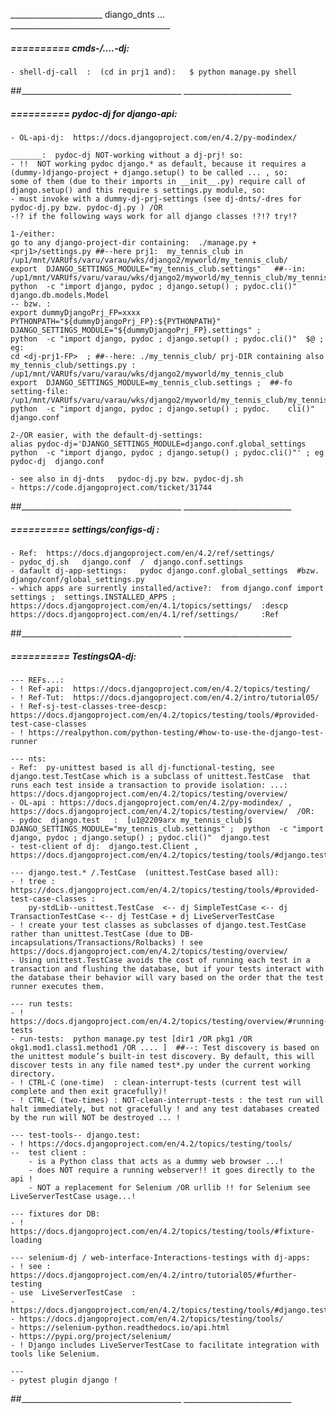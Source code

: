 _______________________ diango_dnts ... ________________________________________



#####  ==========  cmds-/....-dj:
    - shell-dj-call  :  (cd in prj1 and):   $ python manage.py shell
##________________________________________  ___________________________

#####  ==========  pydoc-dj for django-api:
    - OL-api-dj:  https://docs.djangoproject.com/en/4.2/py-modindex/

	_______:  pydoc-dj NOT-working without a dj-prj! so:
    - !!  NOT working pydoc django.* as default, because it requires a (dummy-)django-project + django.setup() to be called ... , so:
	some of them (due to their imports in __init__.py) require call of django.setup() and this require s settings.py module, so:
	- must invoke with a dummy-dj-prj-settings (see dj-dnts/-dres for pydoc-dj.py bzw. pydoc-dj.py ) /OR
    -!? if the following ways work for all django classes !?!? try!?

    1-/either:
    go to any django-project-dir containing:  ./manage.py + <prj1>/settings.py ##--here prj1:  my_tennis_club in /up1/mnt/VARUfs/varu/varau/wks/django2/myworld/my_tennis_club/
    export  DJANGO_SETTINGS_MODULE="my_tennis_club.settings"   ##--in: /up1/mnt/VARUfs/varu/varau/wks/django2/myworld/my_tennis_club/my_tennis_club/settings.py
    python  -c "import django, pydoc ; django.setup() ; pydoc.cli()"   django.db.models.Model
    -- bzw. :
	export dummyDjangoPrj_FP=xxxx  PYTHONPATH="${dummyDjangoPrj_FP}:${PYTHONPATH}"  DJANGO_SETTINGS_MODULE="${dummyDjangoPrj_FP}.settings" ;
    python  -c "import django, pydoc ; django.setup() ; pydoc.cli()"  $@ ;
    eg:
    cd <dj-prj1-FP>  ; ##--here: ./my_tennis_club/ prj-DIR containing also my_tennis_club/settings.py : /up1/mnt/VARUfs/varu/varau/wks/django2/myworld/my_tennis_club
    export  DJANGO_SETTINGS_MODULE=my_tennis_club.settings ;  ##-fo setting-file:  /up1/mnt/VARUfs/varu/varau/wks/django2/myworld/my_tennis_club/my_tennis_club/settings.py
    python  -c "import django, pydoc ; django.setup() ; pydoc.    cli()"    django.conf
	
    2-/OR easier, with the default-dj-settings:
	alias pydoc-dj='DJANGO_SETTINGS_MODULE=django.conf.global_settings  python  -c "import django, pydoc ; django.setup() ; pydoc.cli()"' ; eg  pydoc-dj  django.conf
	
    - see also in dj-dnts   pydoc-dj.py bzw. pydoc-dj.sh
    - https://code.djangoproject.com/ticket/31744
##________________________________________  ___________________________

#####  ==========  settings/configs-dj :
    - Ref:  https://docs.djangoproject.com/en/4.2/ref/settings/
    - pydoc_dj.sh   django.conf  /  django.conf.settings
    - dafault dj-app-settings:   pydoc django.conf.global_settings  #bzw.   django/conf/global_settings.py  
    - which apps are surrently installed/active?:  from django.conf import settings ;  settings.INSTALLED_APPS ;
    https://docs.djangoproject.com/en/4.1/topics/settings/  :descp
    https://docs.djangoproject.com/en/4.1/ref/settings/     :Ref
##________________________________________  ___________________________

#####  ==========  TestingsQA-dj:
    --- REFs...:
    - ! Ref-api:  https://docs.djangoproject.com/en/4.2/topics/testing/
    - ! Ref-Tut:  https://docs.djangoproject.com/en/4.2/intro/tutorial05/
    - ! Ref-sj-test-classes-tree-descp:   https://docs.djangoproject.com/en/4.2/topics/testing/tools/#provided-test-case-classes
    - ! https://realpython.com/python-testing/#how-to-use-the-django-test-runner

    --- nts:
    - Ref:  py-unittest based is all dj-functional-testing, see  django.test.TestCase which is a subclass of unittest.TestCase  that runs each test inside a transaction to provide isolation: ...: https://docs.djangoproject.com/en/4.2/topics/testing/overview/
    - OL-api : https://docs.djangoproject.com/en/4.2/py-modindex/ , https://docs.djangoproject.com/en/4.2/topics/testing/overview/  /OR:
    - pydoc  django.test   :  [u1@2209arx my_tennis_club]$   DJANGO_SETTINGS_MODULE="my_tennis_club.settings" ;  python  -c "import django, pydoc ; django.setup() ; pydoc.cli()"  django.test
    - test-client of dj:  django.test.Client , https://docs.djangoproject.com/en/4.2/topics/testing/tools/#django.test.Client

    --- django.test.* /.TestCase  (unittest.TestCase based all):
    - ! tree :  https://docs.djangoproject.com/en/4.2/topics/testing/tools/#provided-test-case-classes :
        py-stdLib--unittest.TestCase  <-- dj SimpleTestCase <-- dj TransactionTestCase <-- dj TestCase + dj LiveServerTestCase
    - ! create your test classes as subclasses of django.test.TestCase rather than unittest.TestCase (due to DB-incapsulations/Transactions/Rolbacks) ! see https://docs.djangoproject.com/en/4.2/topics/testing/overview/
    - Using unittest.TestCase avoids the cost of running each test in a transaction and flushing the database, but if your tests interact with the database their behavior will vary based on the order that the test runner executes them.

    --- run tests:
    - ! https://docs.djangoproject.com/en/4.2/topics/testing/overview/#running-tests
    - run-tests:  python manage.py test [dir1 /OR pkg1 /OR okg1.mod1.class1.method1 /OR .... ]  ##--: Test discovery is based on the unittest module’s built-in test discovery. By default, this will discover tests in any file named test*.py under the current working directory.
    - ! CTRL-C (one-time)  : clean-interrupt-tests (current test will complete and then exit gracefully)!
    - ! CTRL-C (two-times) : NOT-clean-interrupt-tests : the test run will halt immediately, but not gracefully ! and any test databases created by the run will NOT be destroyed ... !

    --- test-tools-- django.test:
    - ! https://docs.djangoproject.com/en/4.2/topics/testing/tools/
    --  test client :  
        - is a Python class that acts as a dummy web browser ...!
        - does NOT require a running webserver!! it goes directly to the api !
        - NOT a replacement for Selenium /OR urllib !! for Selenium see  LiveServerTestCase usage...!

    --- fixtures dor DB:
    - ! https://docs.djangoproject.com/en/4.2/topics/testing/tools/#fixture-loading

    --- selenium-dj / web-interface-Interactions-testings with dj-apps:
    - ! see : https://docs.djangoproject.com/en/4.2/intro/tutorial05/#further-testing
    - use  LiveServerTestCase  :
    - https://docs.djangoproject.com/en/4.2/topics/testing/tools/#django.test.LiveServerTestCase
    - https://docs.djangoproject.com/en/4.2/topics/testing/tools/
    - https://selenium-python.readthedocs.io/api.html
    - https://pypi.org/project/selenium/
    - ! Django includes LiveServerTestCase to facilitate integration with tools like Selenium.
    
    ---
    - pytest plugin django !
##________________________________________  ___________________________

